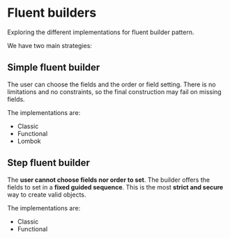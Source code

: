 # Fluent builders

Exploring the different implementations for fluent builder pattern.

We have two main strategies:

## Simple fluent builder

The user can choose the fields and the order or field setting.
There is no limitations and no constraints, so the final construction may fail on missing fields.

The implementations are:
* Classic
* Functional
* Lombok

## Step fluent builder

The **user cannot choose fields nor order to set**. 
The builder offers the fields to set in a **fixed guided sequence**.
This is the most **strict and secure** way to create valid objects. 

The implementations are:
* Classic
* Functional